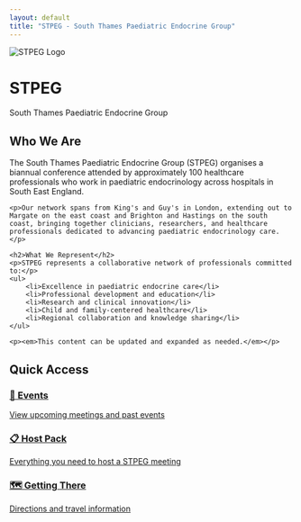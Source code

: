 ```yaml
---
layout: default
title: "STPEG - South Thames Paediatric Endocrine Group"
---
```


<div class="hero-section">
    <div class="hero-header">
        <img src="{{ '/assets/images/logo.png' | relative_url }}" alt="STPEG Logo" class="hero-logo">
        <h1 class="hero-title">STPEG</h1>
    </div>
    <p class="hero-subtitle">South Thames Paediatric Endocrine Group</p>
</div>

<section class="about-section">
    <h2>Who We Are</h2>
    <p>The South Thames Paediatric Endocrine Group (STPEG) organises a biannual conference attended by approximately 100 healthcare professionals who work in paediatric endocrinology across hospitals in South East England.</p>
    
    <p>Our network spans from King's and Guy's in London, extending out to Margate on the east coast and Brighton and Hastings on the south coast, bringing together clinicians, researchers, and healthcare professionals dedicated to advancing paediatric endocrinology care.</p>
    
    <h2>What We Represent</h2>
    <p>STPEG represents a collaborative network of professionals committed to:</p>
    <ul>
        <li>Excellence in paediatric endocrine care</li>
        <li>Professional development and education</li>
        <li>Research and clinical innovation</li>
        <li>Child and family-centered healthcare</li>
        <li>Regional collaboration and knowledge sharing</li>
    </ul>
    
    <p><em>This content can be updated and expanded as needed.</em></p>
</section>

<section class="quick-links">
    <h2>Quick Access</h2>
    <div class="link-grid">
        <a href="{{ '/events.html' | relative_url }}" class="link-card">
            <h3>📅 Events</h3>
            <p>View upcoming meetings and past events</p>
        </a>
        <a href="{{ '/host-pack.html' | relative_url }}" class="link-card">
            <h3>📋 Host Pack</h3>
            <p>Everything you need to host a STPEG meeting</p>
        </a>
        <a href="{{ '/getting-there.html' | relative_url }}" class="link-card">
            <h3>🗺️ Getting There</h3>
            <p>Directions and travel information</p>
        </a>
    </div>
</section>
